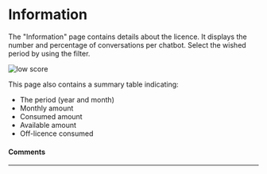 # Information

The "Information" page contains details about the licence. It displays the number and percentage of conversations per chatbot. Select the wished period by using the filter.

<div class="image_center">
  <img :src="$withBase('/assets/img/virtual-agent-studio/home/home5e.png')" alt="low score">
</div>


This page also contains a summary table indicating:

-   The period (year and month)
-   Monthly amount
-   Consumed amount
-   Available amount
-   Off-licence consumed

#### Comments
---
<Commentaire />